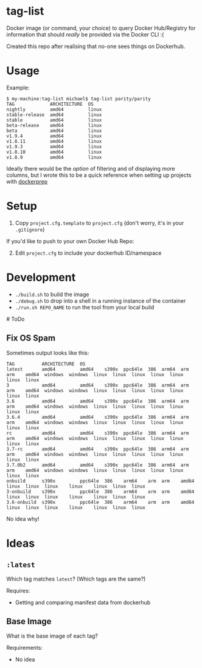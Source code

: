 # tag-list

Docker image (or command, your choice) to query Docker Hub/Registry for information that should _really_ be provided via the Docker CLI :(

Created this repo after realising that no-one sees things on Dockerhub.

# Usage

Example:

```
$ my-machine:tag-list michael$ tag-list parity/parity
TAG             ARCHITECTURE  OS
nightly         amd64         linux
stable-release  amd64         linux
stable          amd64         linux
beta-release    amd64         linux
beta            amd64         linux
v1.9.4          amd64         linux
v1.8.11         amd64         linux
v1.9.3          amd64         linux
v1.8.10         amd64         linux
v1.8.9          amd64         linux
```

Ideally there would be the _option_ of filtering and of displaying more columns, but I wrote this to be a quick reference when setting up projects with [dockerprep](https://github.com/ElectricWarr/dockerprep)

# Setup

1. Copy `project.cfg.template` to `project.cfg` (don't worry, it's in your `.gitignore`)

If you'd like to push to your own Docker Hub Repo:

2. Edit `project.cfg` to include your dockerhub ID/namespace

# Development

- `./build.sh` to build the image
- `./debug.sh` to drop into a shell in a running instance of the container
- `./run.sh REPO_NAME` to run the tool from your local build

# ToDo

## Fix OS Spam

Sometimes output looks like this:

```
TAG          ARCHITECTURE  OS
latest       amd64         amd64    s390x  ppc64le  386  arm64  arm    arm    amd64  windows  windows  linux  linux  linux  linux  linux  linux  linux
3            amd64         amd64    s390x  ppc64le  386  arm64  arm    arm    amd64  windows  windows  linux  linux  linux  linux  linux  linux  linux
3.6          amd64         amd64    s390x  ppc64le  386  arm64  arm    arm    amd64  windows  windows  linux  linux  linux  linux  linux  linux  linux
3.6.4        amd64         amd64    s390x  ppc64le  386  arm64  arm    arm    amd64  windows  windows  linux  linux  linux  linux  linux  linux  linux
rc           amd64         amd64    s390x  ppc64le  386  arm64  arm    arm    amd64  windows  windows  linux  linux  linux  linux  linux  linux  linux
3.7-rc       amd64         amd64    s390x  ppc64le  386  arm64  arm    arm    amd64  windows  windows  linux  linux  linux  linux  linux  linux  linux
3.7.0b2      amd64         amd64    s390x  ppc64le  386  arm64  arm    arm    amd64  windows  windows  linux  linux  linux  linux  linux  linux  linux
onbuild      s390x         ppc64le  386    arm64    arm  arm    amd64  linux  linux  linux    linux    linux  linux  linux
3-onbuild    s390x         ppc64le  386    arm64    arm  arm    amd64  linux  linux  linux    linux    linux  linux  linux
3.6-onbuild  s390x         ppc64le  386    arm64    arm  arm    amd64  linux  linux  linux    linux    linux  linux  linux
```

No idea why!

# Ideas

## `:latest`

Which tag matches `latest`? (Which tags are the same?)

Requires:

- Getting and comparing manifest data from dockerhub

## Base Image

What is the base image of each tag?

Requirements:

- No idea


